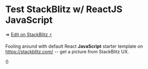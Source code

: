 # Test StackBlitz w/ ReactJS JavaScript

=> [Edit on StackBlitz ⚡️](https://stackblitz.com/edit/21apr24-1856/)

Fooling around with default React **JavaScript** starter template on https://stackblitz.com/ -- get a picture from StackBlitz UX.

()
